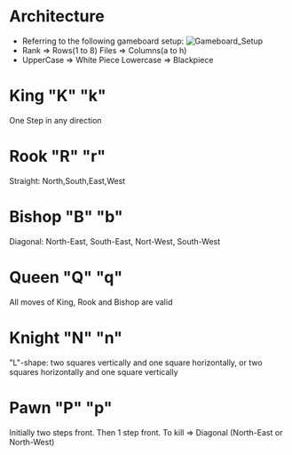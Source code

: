# Architecture

*   Referring to the following gameboard setup:
![Gameboard_Setup]()
*   Rank => Rows(1 to 8)  Files => Columns(a to h)
*   UpperCase => White Piece Lowercase => Blackpiece
# King "K" "k" 
One Step in any direction
# Rook "R" "r"
Straight: North,South,East,West
# Bishop "B" "b"
Diagonal: North-East, South-East, Nort-West, South-West
# Queen "Q" "q"
All moves of King, Rook and Bishop are valid
# Knight "N" "n"
"L"-shape: two squares vertically and one square horizontally, or two squares horizontally and one square vertically
# Pawn "P" "p"
Initially two steps front. Then 1 step front. To kill => Diagonal (North-East or North-West)
